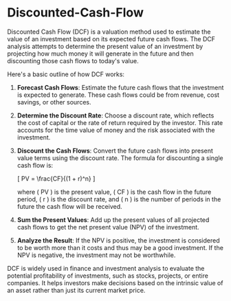 # Discounted-Cash-Flow

Discounted Cash Flow (DCF) is a valuation method used to estimate the value of an investment based on its expected future cash flows. The DCF analysis attempts to determine the present value of an investment by projecting how much money it will generate in the future and then discounting those cash flows to today's value.

Here's a basic outline of how DCF works:

1. **Forecast Cash Flows**: Estimate the future cash flows that the investment is expected to generate. These cash flows could be from revenue, cost savings, or other sources.

2. **Determine the Discount Rate**: Choose a discount rate, which reflects the cost of capital or the rate of return required by the investor. This rate accounts for the time value of money and the risk associated with the investment.

3. **Discount the Cash Flows**: Convert the future cash flows into present value terms using the discount rate. The formula for discounting a single cash flow is:

   \[
   PV = \frac{CF}{(1 + r)^n}
   \]

   where \( PV \) is the present value, \( CF \) is the cash flow in the future period, \( r \) is the discount rate, and \( n \) is the number of periods in the future the cash flow will be received.

4. **Sum the Present Values**: Add up the present values of all projected cash flows to get the net present value (NPV) of the investment.

5. **Analyze the Result**: If the NPV is positive, the investment is considered to be worth more than it costs and thus may be a good investment. If the NPV is negative, the investment may not be worthwhile.

DCF is widely used in finance and investment analysis to evaluate the potential profitability of investments, such as stocks, projects, or entire companies. It helps investors make decisions based on the intrinsic value of an asset rather than just its current market price.
